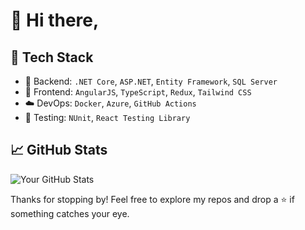 # 👋 Hi there,

## 🚀 Tech Stack

- 🧠 Backend: `.NET Core`, `ASP.NET`, `Entity Framework`, `SQL Server`
- 🎨 Frontend: `AngularJS`, `TypeScript`, `Redux`, `Tailwind CSS`
- ☁️ DevOps: `Docker`, `Azure`, `GitHub Actions`
- 🧪 Testing: `NUnit`, `React Testing Library`

## 📈 GitHub Stats

![Your GitHub Stats](https://github-readme-stats.vercel.app/api?username=yourusername&show_icons=true&theme=radical)


Thanks for stopping by! Feel free to explore my repos and drop a ⭐ if something catches your eye.
